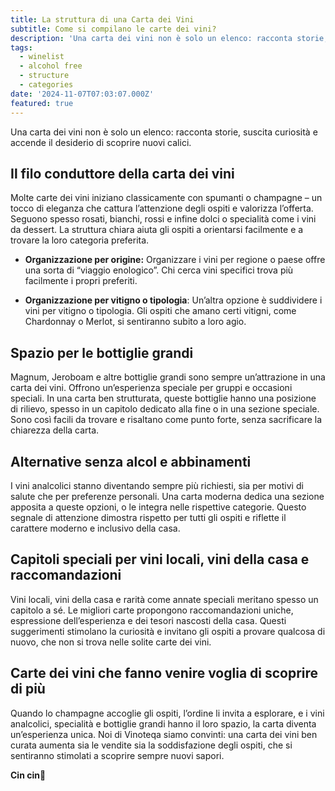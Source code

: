 ```yaml
---
title: La struttura di una Carta dei Vini
subtitle: Come si compilano le carte dei vini?
description: 'Una carta dei vini non è solo un elenco: racconta storie, suscita curiosità e accende il desiderio di scoprire nuovi calici.'
tags:
  - winelist
  - alcohol free
  - structure
  - categories
date: '2024-11-07T07:03:07.000Z'
featured: true
---
```


Una carta dei vini non è solo un elenco: racconta storie, suscita curiosità e accende il desiderio di scoprire nuovi calici.

## **Il filo conduttore della carta dei vini**

Molte carte dei vini iniziano classicamente con spumanti o champagne – un tocco di eleganza che cattura l’attenzione degli ospiti e valorizza l’offerta. Seguono spesso rosati, bianchi, rossi e infine dolci o specialità come i vini da dessert. La struttura chiara aiuta gli ospiti a orientarsi facilmente e a trovare la loro categoria preferita.

- **Organizzazione per origine:** Organizzare i vini per regione o paese offre una sorta di “viaggio enologico”. Chi cerca vini specifici trova più facilmente i propri preferiti.

* **Organizzazione per vitigno o tipologia**: Un’altra opzione è suddividere i vini per vitigno o tipologia. Gli ospiti che amano certi vitigni, come Chardonnay o Merlot, si sentiranno subito a loro agio.

## **Spazio per le bottiglie grandi**

Magnum, Jeroboam e altre bottiglie grandi sono sempre un’attrazione in una carta dei vini. Offrono un’esperienza speciale per gruppi e occasioni speciali. In una carta ben strutturata, queste bottiglie hanno una posizione di rilievo, spesso in un capitolo dedicato alla fine o in una sezione speciale. Sono così facili da trovare e risaltano come punto forte, senza sacrificare la chiarezza della carta.

## **Alternative senza alcol e abbinamenti**

I vini analcolici stanno diventando sempre più richiesti, sia per motivi di salute che per preferenze personali. Una carta moderna dedica una sezione apposita a queste opzioni, o le integra nelle rispettive categorie. Questo segnale di attenzione dimostra rispetto per tutti gli ospiti e riflette il carattere moderno e inclusivo della casa.

## **Capitoli speciali per vini locali, vini della casa e raccomandazioni**

Vini locali, vini della casa e rarità come annate speciali meritano spesso un capitolo a sé. Le migliori carte propongono raccomandazioni uniche, espressione dell’esperienza e dei tesori nascosti della casa. Questi suggerimenti stimolano la curiosità e invitano gli ospiti a provare qualcosa di nuovo, che non si trova nelle solite carte dei vini.

## **Carte dei vini che fanno venire voglia di scoprire di più**

Quando lo champagne accoglie gli ospiti, l’ordine li invita a esplorare, e i vini analcolici, specialità e bottiglie grandi hanno il loro spazio, la carta diventa un’esperienza unica. Noi di Vinoteqa siamo convinti: una carta dei vini ben curata aumenta sia le vendite sia la soddisfazione degli ospiti, che si sentiranno stimolati a scoprire sempre nuovi sapori.

**Cin cin**🍷
